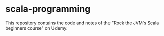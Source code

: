 # scala-programming

This repository contains the code and notes of the "Rock the JVM's Scala beginners course" on
Udemy.
